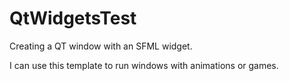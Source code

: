 # QtWidgetsTest

Creating a QT window with an SFML widget.

I can use this template to run windows with animations or games.
